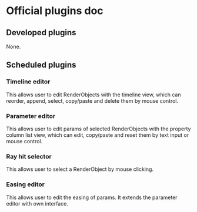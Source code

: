 # Official plugins doc

## Developed plugins

None.

## Scheduled plugins

### Timeline editor

This allows user to edit RenderObjects with the timeline view, which can reorder, append, select, copy/paste and delete them by mouse control.

### Parameter editor

This allows user to edit params of selected RenderObjects with the property column list view, which can edit, copy/paste and reset them by text input or mouse control.

### Ray hit selector

This allows user to select a RenderObject by mouse clicking.

### Easing editor

This allows user to edit the easing of params. It extends the parameter editor with own interface.
